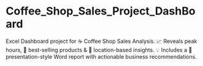 # Coffee_Shop_Sales_Project_DashBoard
 Excel Dashboard project for ☕ Coffee Shop Sales Analysis. 📈 Reveals peak hours, 🥇 best-selling products &amp; 📍 location-based insights. 💡 Includes a 📄 presentation-style Word report with actionable business recommendations.
